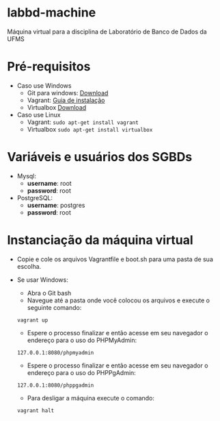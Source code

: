 # labbd-machine
Máquina virtual para a disciplina de Laboratório de Banco de Dados da UFMS

# Pré-requisitos

- Caso use Windows
	- Git para windows: [Download](https://git-scm.com/download/win)
	- Vagrant: [Guia de instalação](https://www.vagrantup.com/downloads.html)
	- Virtualbox [Download](https://www.virtualbox.org/wiki/Downloads)
- Caso use Linux
	- Vagrant: ```sudo apt-get install vagrant```
	- Virtualbox  ```sudo apt-get install virtualbox```

# Variáveis e usuários dos SGBDs

- Mysql:
	- **username**: root
	- **password**: root
- PostgreSQL:
	- **username**: postgres
	- **password**: root

# Instanciação da máquina virtual

- Copie e cole os arquivos Vagrantfile e boot.sh para uma pasta de sua escolha.
- Se usar Windows:
	- Abra o Git bash
	- Navegue até a pasta onde você colocou os arquivos e execute o seguinte comando:

	```
	vagrant up
	```

	- Espere o processo finalizar e então acesse em seu navegador o endereço para o uso do PHPMyAdmin:

	```
	127.0.0.1:8080/phpmyadmin
	```

	- Espere o processo finalizar e então acesse em seu navegador o endereço para o uso do PHPPgAdmin:

	```
	127.0.0.1:8080/phppgadmin
	```

	- Para desligar a máquina execute o comando:

	```
	vagrant halt
	```
